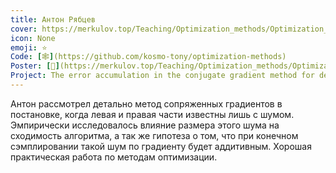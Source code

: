 ```yaml
---
title: Антон Рябцев
cover: https://merkulov.top/Teaching/Optimization_methods/Optimization_methods____/Лучшие_проекты_по_оптимизации_2019/Антон_Рябцев/ryabtsev.png
icon: None
emoji: ⭐
Code: [🕸](https://github.com/kosmo-tony/optimization-methods)
Poster: [📎](https://merkulov.top/Teaching/Optimization_methods/Optimization_methods____/Лучшие_проекты_по_оптимизации_2019/Антон_Рябцев/ryabtsev.pdf)
Project: The error accumulation in the conjugate gradient method for degenerate problem
---
```


Антон рассмотрел детально метод сопряженных градиентов в постановке, когда левая и правая части известны лишь с шумом. Эмпирически исследовалось влияние размера этого шума на сходимость алгоритма, а так же гипотеза о том, что при конечном сэмплировании такой шум по градиенту будет аддитивным. Хорошая практическая работа по методам оптимизации.
